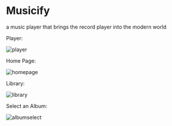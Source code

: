 # Musicify
a music player that brings the record player into the modern world


Player:


![player](https://github.com/rippedpants/Musicify/blob/master/screenshots/Player.jpg)

Home Page:


![homepage](https://github.com/rippedpants/Musicify/blob/master/screenshots/Home%20Screen.jpg)

Library:


![library](https://github.com/rippedpants/Musicify/blob/master/screenshots/Library.jpg)

Select an Album:


![albumselect](https://github.com/rippedpants/Musicify/blob/master/screenshots/Album%20Seletect.jpg)


